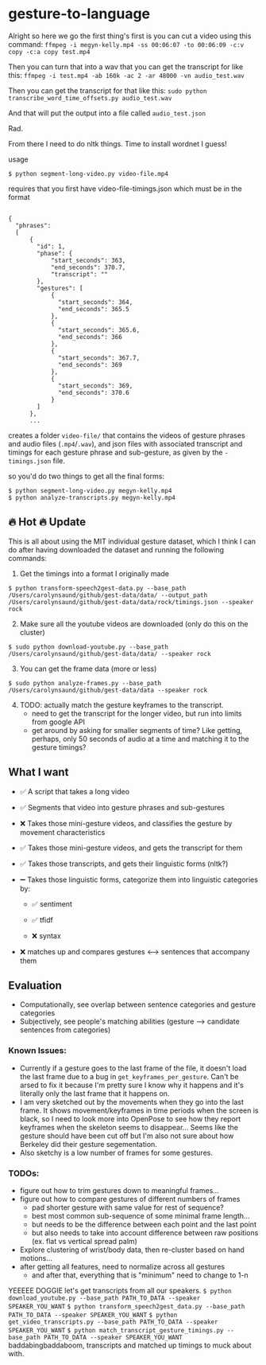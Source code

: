 # gesture-to-language


Alright so here we go the first thing's first is you can cut a video using this command:
`ffmpeg -i megyn-kelly.mp4 -ss 00:06:07 -to 00:06:09 -c:v copy -c:a copy test.mp4`

Then you can turn that into a wav that you can get the transcript for like this:
`ffmpeg -i test.mp4 -ab 160k -ac 2 -ar 48000 -vn audio_test.wav`

Then you can get the transcript for that like this:
`sudo python transcribe_word_time_offsets.py audio_test.wav`

And that will put the output into a file called `audio_test.json`

Rad.

From there I need to do nltk things. Time to install wordnet I guess!

usage
```
$ python segment-long-video.py video-file.mp4
```
requires that you first have video-file-timings.json which must be in the format
```

{
  "phrases":
  [
      {
        "id": 1,
        "phase": {
            "start_seconds": 363,
            "end_seconds": 370.7,
            "transcript": ""
        },
        "gestures": [
            {
              "start_seconds": 364,
              "end_seconds": 365.5
            },
            {
              "start_seconds": 365.6,
              "end_seconds": 366
            },
            {
              "start_seconds": 367.7,
              "end_seconds": 369
            },
            {
              "start_seconds": 369,
              "end_seconds": 370.6
            }
        ]
      },
      ...
  ```

creates a folder `video-file/` that contains the videos of gesture phrases and audio files (`.mp4`/`.wav`), and json files with associated transcript and timings for each gesture phrase and sub-gesture, as given by the `-timings.json` file.

so you'd do two things to get all the final forms:
```
$ python segment-long-video.py megyn-kelly.mp4
$ python analyze-transcripts.py megyn-kelly.mp4
```


## :fire: Hot :fire: Update
This is all about using the MIT individual gesture dataset, which I think I can do after having downloaded the dataset and running the following commands:
1. Get the timings into a format I originally made
```
$ python transform-speech2gest-data.py --base_path /Users/carolynsaund/github/gest-data/data/ --output_path /Users/carolynsaund/github/gest-data/data/rock/timings.json --speaker rock
```
2. Make sure all the youtube videos are downloaded (only do this on the cluster)
```
$ sudo python download-youtube.py --base_path /Users/carolynsaund/github/gest-data/data/ --speaker rock
```
3. You can get the frame data (more or less)
```
$ sudo python analyze-frames.py --base_path /Users/carolynsaund/github/gest-data/data --speaker rock
```
4. TODO: actually match the gesture keyframes to the transcript.
    - need to get the transcript for the longer video, but run into limits from google API
    - get around by asking for smaller segments of time? Like getting, perhaps, only 50 seconds of audio at a time and matching it to the gesture timings?



## What I want
* :white_check_mark: A script that takes a long video

* :white_check_mark: Segments that video into gesture phrases and sub-gestures

* :x: Takes those mini-gesture videos, and classifies the gesture by movement characteristics

* :white_check_mark: Takes those mini-gesture videos, and gets the transcript for them

* :white_check_mark: Takes those transcripts, and gets their linguistic forms (nltk?)

* :heavy_minus_sign: Takes those linguistic forms, categorize them into linguistic categories by:

  * :white_check_mark: sentiment

  * :white_check_mark: tfidf

  * :x: syntax

* :x: matches up and compares gestures <--> sentences that accompany them


## Evaluation
* Computationally, see overlap between sentence categories and gesture categories
* Subjectively, see people's matching abilities (gesture --> candidate sentences from categories)

### Known Issues:
- Currently if a gesture goes to the last frame of the file, it doesn't load the last frame due to a bug in `get_keyframes_per_gesture`. Can't be arsed to fix it because I'm pretty sure I know why it happens and it's literally only the last frame that it happens on.
- I am very sketched out by the movements when they go into the last frame. It shows movement/keyframes in time periods when the screen is black, so I need to look more into OpenPose to see how they report keyframes when the skeleton seems to disappear... Seems like the gesture should have been cut off but I'm also not sure about how Berkeley did their gesture segementation.
- Also sketchy is a low number of frames for some gestures.

### TODOs:
- figure out how to trim gestures down to meaningful frames...
- figure out how to compare gestures of different numbers of frames
    - pad shorter gesture with same value for rest of sequence?
    - best most common sub-sequence of some minimal frame length...
    - but needs to be the difference between each point and the last point
    - but also needs to take into account difference between raw positions (ex. flat vs vertical spread palm)
- Explore clustering of wrist/body data, then re-cluster based on hand motions...
- after getting all features, need to normalize across all gestures
    - and after that, everything that is "minimum" need to change to 1-n


YEEEEE DOGGIE let's get transcripts from all our speakers. 
`$ python download_youtube.py --base_path PATH_TO_DATA --speaker SPEAKER_YOU_WANT`
`$ python transform_speech2gest_data.py --base_path PATH_TO_DATA --speaker SPEAKER_YOU_WANT`
`$ python get_video_transcripts.py --base_path PATH_TO_DATA --speaker SPEAKER_YOU_WANT`
`$ python match_transcript_gesture_timings.py --base_path PATH_TO_DATA --speaker SPEAKER_YOU_WANT`
baddabingbaddaboom, transcripts and matched up timings to muck about with. 
